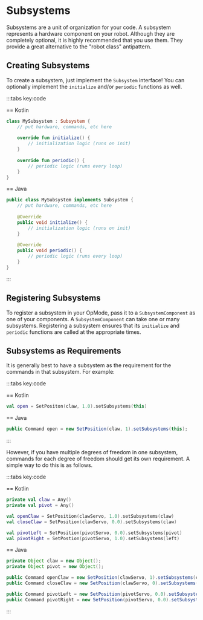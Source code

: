 # Subsystems

Subsystems are a unit of organization for your code. A subsystem represents
a hardware component on your robot. Although they are
completely optional, it is highly recommended that you use them. They
provide a great alternative to the "robot class" antipattern.

## Creating Subsystems

To create a subsystem, just implement the `Subsystem` interface! You can
optionally implement the `initialize` and/or `periodic` functions as well.

:::tabs key:code

== Kotlin

```kotlin
class MySubsystem : Subsystem {
    // put hardware, commands, etc here
    
    override fun initialize() {
        // initialization logic (runs on init)
    }
    
    override fun periodic() {
        // periodic logic (runs every loop)
    }
}
```

== Java

```java
public class MySubsystem implements Subsystem {
    // put hardware, commands, etc here
    
    @Override
    public void initialize() {
        // initialization logic (runs on init)
    }
    
    @Override
    public void periodic() {
        // periodic logic (runs every loop)
    }
} 
```

:::

## Registering Subsystems

To register a subsystem in your OpMode, pass it to a `SubsystemComponent` as
one of your components. A `SubsystemComponent` can take one or many
subsystems. Registering a subsystem ensures that its `initialize` and
`periodic` functions are called at the appropriate times.

## Subsystems as Requirements

It is generally best to have a subsystem as the requirement for the commands
in that subsystem. For example:

:::tabs key:code

== Kotlin

```kotlin
val open = SetPositon(claw, 1.0).setSubsystems(this)
```

== Java

```java
public Command open = new SetPosition(claw, 1).setSubsystems(this);
```

:::

However, if you have multiple degrees of freedom in one subsystem, commands
for each degree of freedom should get its own requirement. A simple way to
do this is as follows.

:::tabs key:code

== Kotlin

```kotlin
private val claw = Any()
private val pivot = Any()

val openClaw = SetPosition(clawServo, 1.0).setSubsystems(claw)
val closeClaw = SetPosition(clawServo, 0.0).setSubsystems(claw)

val pivotLeft = SetPosition(pivotServo, 0.0).setSubsystems(pivot)
val pivotRight = SetPostion(pivotServo, 1.0).setSubsystems(left) 
```

== Java

```java
private Object claw = new Object();
private Object pivot = new Object();

public Command openClaw = new SetPosition(clawServo, 1).setSubsystems(claw);
public Command closeClaw = new SetPosition(clawServo, 0).setSubsystems(claw);

public Command pivotLeft = new SetPosition(pivotServo, 0.0).setSubsystems(pivot);
public Command pivotRight = new SetPosition(pivotServo, 0.0).setSubsystems(pivot);
```

:::